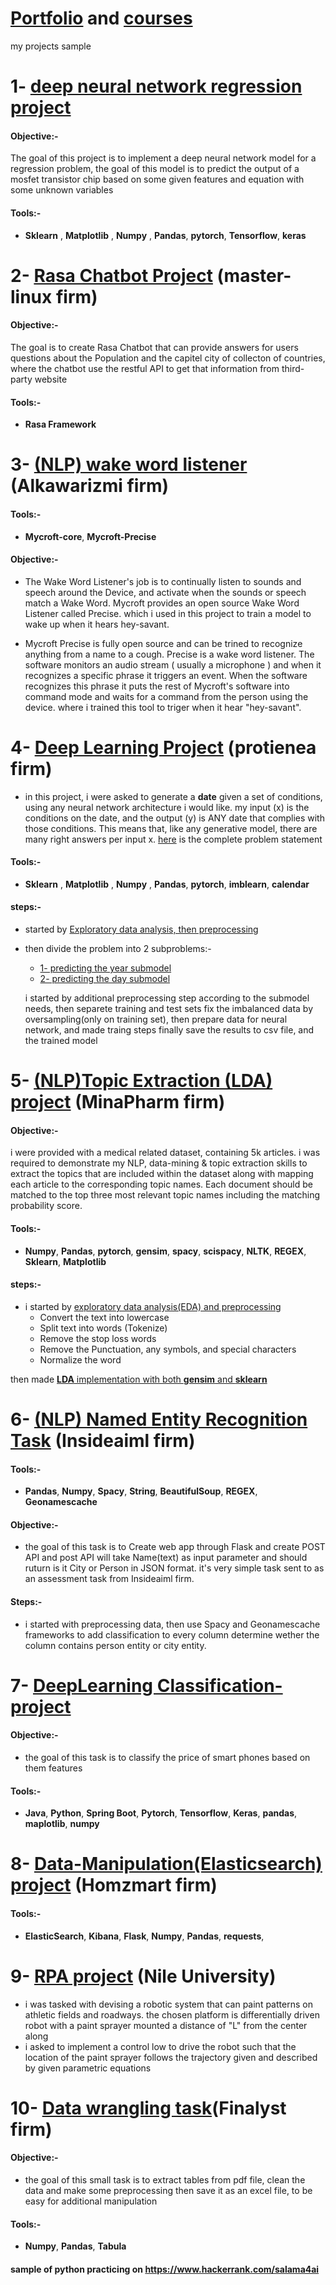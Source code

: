 # [Portfolio](https://github.com/salama4ai/Portfolio) and [courses](https://github.com/salama4ai/Courses)
my projects sample

# 1- [deep neural network regression project](https://github.com/salama4ai/AI-project)

#### Objective:-

 The goal of this project is to implement a deep neural network model for a regression problem, the goal of this model is to predict the output of a mosfet transistor chip based on some given features and equation with some unknown variables
 
#### Tools:-
+ **Sklearn** , **Matplotlib** , **Numpy** , **Pandas**, **pytorch**, **Tensorflow**, **keras**


# 2- [Rasa Chatbot Project](https://github.com/salama4ai/Rasa-chatbot-) (master-linux firm)

#### Objective:-

The goal is to create Rasa Chatbot that can provide answers for users questions about the Population and the capitel city of collecton of countries, where the chatbot use the restful API to get that information from third-party website

#### Tools:-

+ **Rasa Framework**


# 3- [(NLP) wake word listener](https://github.com/salama4ai/Mycroft-project-salama4ai) (Alkawarizmi firm)

#### Tools:-
+ **Mycroft-core**, **Mycroft-Precise**
#### Objective:-
+ The Wake Word Listener's job is to continually listen to sounds and speech around the Device, and activate when the sounds or speech match a Wake Word. Mycroft provides an open source Wake Word Listener called Precise. which i used in this project to train a model to wake up when it hears hey-savant.

+ Mycroft Precise is fully open source and can be trined to recognize anything from a name to a cough. Precise is a wake word listener. The software monitors an audio stream ( usually a microphone ) and when it recognizes a specific phrase it triggers an event. When the software recognizes this phrase it puts the rest of Mycroft's software into command mode and waits for a command from the person using the device. where i trained this tool to triger when it hear "hey-savant".


# 4- [Deep Learning Project](https://github.com/salama4ai/Proteinea) (protienea firm)
- in this project, i were asked to generate a **date** given a set of conditions, using any neural network architecture i would like. my input (x) is the conditions on the date, and the output (y) is ANY date that complies with those conditions. This means that, like any generative model, there are many right answers per input x.
[here](https://github.com/salama4ai/Proteinea/blob/main/problem%20statement/Deep%20Learning%20Challenge.pdf) is the complete problem statement 

#### Tools:-
+ **Sklearn** , **Matplotlib** , **Numpy** , **Pandas**, **pytorch**, **imblearn**, **calendar**

#### steps:-
+ started by [Exploratory data analysis, then preprocessing](https://github.com/salama4ai/Proteinea/blob/main/model/preprocessing.ipynb)
+ then divide the problem into 2 subproblems:- 
	+ [1- predicting the year submodel](https://github.com/salama4ai/Proteinea/blob/main/model/training_years.ipynb)
	+ [2- predicting the day submodel](https://github.com/salama4ai/Proteinea/blob/main/model/training_days.ipynb)
    
	i started by additional preprocessing step according to the submodel needs, then separete training and test sets  fix the imbalanced data by oversampling(only on training set), then prepare data for neural network, and made traing steps finally save the results to csv file, and the trained model

# 5- [(NLP)Topic Extraction (LDA) project](https://www.github.com/salama4ai/salama4ai-MinaPharm) (MinaPharm firm)

#### Objective:-

i were provided with a medical related dataset, containing 5k articles. i was required to demonstrate my NLP, data-mining & topic extraction skills to extract the topics that are included within the dataset along with mapping each article to the corresponding topic names. Each document should be matched to the top three most relevant topic names including the matching probability score.

#### Tools:-
+ **Numpy**, **Pandas**, **pytorch**, **gensim**, **spacy**, **scispacy**, **NLTK**, **REGEX**, **Sklearn**, **Matplotlib**

#### steps:-
+ i started by [exploratory data analysis(EDA) and preprocessing](https://github.com/salama4ai/salama4ai-MinaPharm/blob/main/scripts/preprocessing.ipynb)
    - Convert the text into lowercase
    - Split text into words (Tokenize)
    - Remove the stop loss words
    - Remove the Punctuation, any symbols, and special characters
    - Normalize the word 
    
then made [**LDA** implementation with both **gensim** and **sklearn**](https://github.com/salama4ai/salama4ai-MinaPharm/blob/main/scripts/topic%20extraction%20using%20LDA%20model.ipynb)


# 6- [(NLP) Named Entity Recognition Task](https://github.com/salama4ai/insideaiml) (Insideaiml firm)

#### Tools:-
+ **Pandas**, **Numpy**, **Spacy**, **String**, **BeautifulSoup**, **REGEX**, **Geonamescache**
#### Objective:-
+ the goal of this task is to Create web app through Flask and create POST API and post API will take Name(text) as input parameter and should ruturn is it City or Person in JSON format. it's very simple task sent to as an assessment task from Insideaiml firm.
#### Steps:-
+ i started with preprocessing data, then use Spacy and Geonamescache frameworks to add classification to every column determine wether the column contains person entity or city entity.


# 7- [DeepLearning Classification- project](https://github.com/salama4ai/Devices-Price-Classification-System)
#### Objective:-
+ the goal of this task is to classify the price of smart phones based on them features

#### Tools:- 
+ **Java**, **Python**, **Spring Boot**, **Pytorch**, **Tensorflow**, **Keras**, **pandas**, **maplotlib**, **numpy**


# 8- [Data-Manipulation(Elasticsearch) project](https://github.com/salama4ai/salama4ai_homzmart) (Homzmart firm)
#### Tools:-
+ **ElasticSearch**, **Kibana**, **Flask**, **Numpy**, **Pandas**, **requests**, 



# 9- [RPA project](https://github.com/salama4ai/Researcher-Nile-University) (Nile University)
+ i was tasked with devising a robotic system that can paint patterns on athletic fields and roadways. the chosen platform is differentially driven robot with a paint sprayer mounted a distance of "L" from the center along 
+ i asked to implement a control low to drive the robot such that the location of the paint sprayer follows the trajectory given and described by given parametric equations


# 10- [Data wrangling task](https://www.github.com/salama4ai/salama4ai-Finalyst)(Finalyst firm)
#### Objective:-
+ the goal of this small task is to extract tables from pdf file, clean the data and make some preprocessing then save it as an excel file, to be easy for additional manipulation

#### Tools:- 
+ **Numpy**, **Pandas**, **Tabula**



#### sample of python practicing on https://www.hackerrank.com/salama4ai

